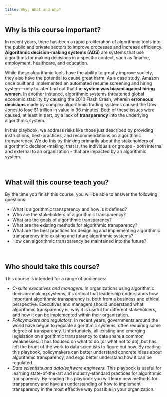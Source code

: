 ```yaml
---
title: Why, What and Who?
---
```


## Why is this course important?

In recent years, there has been a rapid proliferation of algorithmic tools into the public and private sectors to improve processes and increase efficiency. __Algorithmic decision-making systems (ADS)__ are systems that use algorithms for making decisions in a specific context, such as finance, employment, healthcare, and education.

While these algorithmic tools have the ability to greatly improve society, they also have the potential to cause great harm. As a case study, Amazon once built and implemented an automated resume screening and hiring system—only to later find out that the __system was biased against hiring women__. In another instance, algorithmic systems threatened global economic stability by causing the 2010 Flash Crash, wherein __erroneous decisions__ made by complex algorithmic trading systems caused the Dow Jones to lose $1 trillion in value in 36 minutes. Both of these issues were caused, at least in part, by a lack of __transparency__ into the underlying algorithmic system.

In this playbook, we address risks like those just described by providing instructions, best-practices, and recommendations on algorithmic transparency. We do this by thinking primarily about the stakeholders of algorithmic decision-making, that is, the individuals or groups - both internal and external to an organization - that are impacted by an algorithmic system.

<br>

## What will this course teach you?

By the time you finish this course, you will be able to answer the following questions:
*  What is algorithmic transparency and how is it defined?
*  Who are the stakeholders of algorithmic transparency?
*  What are the goals of algorithmic transparency?
*  What are the existing methods for algorithmic transparency?
*  What are the best practices for designing and implementing algorithmic transparency into existing and future algorithmic systems?
*  How can algorithmic transparency be maintained into the future?

<br>

## Who should take this course?

This course is intended for a range of audiences:

* _C-suite executives and managers._ In organizations using algorithmic decision-making systems, it's critical that leadership understands how important algorithmic transparency is, both from a business and ethical perspective. Executives and managers should understand what algorithmic transparency is, why it is useful for different stakeholders, and how it can be implemented within their organization.
* _Policymakers and regulators._ In recent years, governments around the world have begun to regulate algorithmic systems, often requiring some degree of transparency. Unfortunately, all existing and emerging legislation on algorithmic transparency to date share a common weaknesses: it has focused on what to do (or what not to do), but has left the brunt of the work to data scientists to figure out how. By reading this playbook, policymakers can better understand concrete ideas about algorithmic transparency, and ergo better understand how it can be regulated.
*  _Data scientists and data/software engineers._ This playbook is useful for learning state-of-the-art and industry-standard practices for algorithmic transparency. By reading this playbook you will learn new methods for transparency and have an understanding of how to implement transparency in the most effective way possible in your organization.